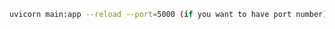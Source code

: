 ```sh {"id":"01HXC1SRFY0DB7C9QQWPMKAKQ4"}
uvicorn main:app --reload --port=5000 (if you want to have port number)


```